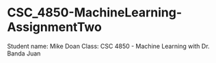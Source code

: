 # CSC_4850-MachineLearning-AssignmentTwo

Student name: Mike Doan
Class: CSC 4850 - Machine Learning with Dr. Banda Juan

